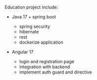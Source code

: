 Education project include: 
  - Java 17 + spring boot
    - spring security
    - hibernate
    - rest
    - dockerize application
   
  - Angular 17
    - login and registration page
    - integration with backend
    - implement auth guard and directive
